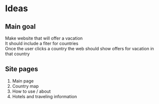 # Ideas

## Main goal

Make website that will offer a vacation  
It should include a fiter for countries  
Once the user clicks a country the web should show offers for vacation in that country

## Site pages

1. Main page
2. Country map
3. How to use / about
4. Hotels and traveling information